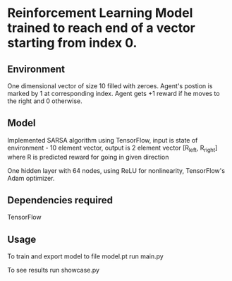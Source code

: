 # Reinforcement Learning Model trained to reach end of a vector starting from index 0.

## Environment
One dimensional vector of size 10 filled with zeroes. Agent's postion is marked by 1 at corresponding index. Agent gets +1 reward if he moves to the right and 0 otherwise.

## Model
Implemented SARSA algorithm using TensorFlow, input is state of environment - 10 element vector, output is 2 element vector [R<sub>left</sub>, R<sub>right</sub>] where R is predicted reward for going in given direction

One hidden layer with 64 nodes, using ReLU for nonlinearity, TensorFlow's Adam optimizer.

## Dependencies required
TensorFlow

## Usage
To train and export model to file model.pt run main.py 

To see results run showcase.py
